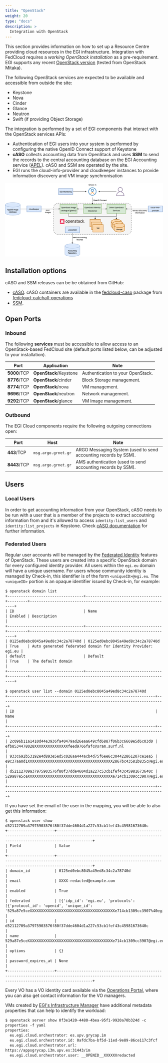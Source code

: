 ```yaml
---
title: "OpenStack"
weight: 20
type: "docs"
description: >
  Integration with OpenStack
---
```


This section provides information on how to set up a Resource Centre providing
cloud resources in the EGI infrastructure. Integration with FedCloud requires a
_working OpenStack installation_ as a pre-requirement. EGI supports any recent
[OpenStack version](https://releases.openstack.org) (tested from OpenStack
Mitaka).

The following OpenStack services are expected to be available and accessible
from outside the site:

- Keystone
- Nova
- Cinder
- Glance
- Neutron
- Swift (if providing Object Storage)

The integration is performed by a set of EGI components that interact with the
OpenStack services APIs:

- Authentication of EGI users into your system is performed by configuring the
  native OpenID Connect support of Keystone
- **cASO** collects accounting data from OpenStack and uses **SSM** to send the
  records to the central accounting database on the EGI Accounting service
  ([APEL](https://apel.github.io/)). cASO and SSM are operated by the site.
- EGI runs the cloud-info-provider and cloudkeeper instances to provide
  information discovery and VM image synchronisation

![image](openstacksite.png)

## Installation options

cASO and SSM releases can be be obtained from GitHub:

- [cASO](https://github.com/IFCA-Advanced-Computing/caso/releases). cASO
  containers are available in the
  [fedcloud-caso](https://github.com/EGI-Federation/fedcloud-catchall-operations/pkgs/container/fedcloud-caso)
  package from
  [fedcloud-catchall-operations](https://github.com/EGI-Federation/fedcloud-catchall-operations)
- [SSM](https://github.com/apel/ssm/releases).

## Open Ports

### Inbound

The following **services** must be accessible to allow access to an
OpenStack-based FedCloud site (default ports listed below, can be adjusted to
your installation).

<!-- markdownlint-disable line-length -->

| Port         | Application            | Note                              |
| ------------ | ---------------------- | --------------------------------- |
| **5000**/TCP | **OpenStack**/Keystone | Authentication to your OpenStack. |
| **8776**/TCP | **OpenStack**/cinder   | Block Storage management.         |
| **8774**/TCP | **OpenStack**/nova     | VM management.                    |
| **9696**/TCP | **OpenStack**/neutron  | Network management.               |
| **9292**/TCP | **OpenStack**/glance   | VM Image management.              |

<!-- markdownlint-enable line-length -->

### Outbound

The EGI Cloud components require the following outgoing connections open:

<!-- markdownlint-disable line-length -->

| Port         | Host                | Note                                                            |
| ------------ | ------------------- | --------------------------------------------------------------- |
| **443**/TCP  | `msg.argo.grnet.gr` | ARGO Messaging System (used to send accounting records by SSM). |
| **8443**/TCP | `msg.argo.grnet.gr` | AMS authentication (used to send accounting records by SSM).    |

<!-- markdownlint-enable line-length -->

## Users

### Local Users

In order to get accounting information from your OpenStack, cASO needs to be run
with a user that is a member of the projects to extract accoutning information
from and it's allowed to access `identity:list_users` and
`identity:list_projects` in Keystone. Check
[cASO documentation](https://caso.readthedocs.io/en/stable/configuration.html#user-credentials-required)
for further information.

### Federated Users

Regular user accounts will be managed by the
[Federated Identity](https://docs.openstack.org/keystone/latest/admin/federation/federated_identity.html)
features of OpenStack. These users are created into a specific OpenStack domain
for every configured identity provider. All users within the `egi.eu` domain
will have a unique username. For users whose community identity is managed by
Check-in, this identifier is of the form `<uniqueID>@egi.eu`. The `<uniqueID>`
portion is an opaque identifier issued by Check-in, for example:

```shell
$ openstack domain list
+----------------------------------+----------------------------------+---------+---------------------------------------------------------------+
| ID                               | Name                             | Enabled | Description                                                   |
+----------------------------------+----------------------------------+---------+---------------------------------------------------------------+
| 0125ed0ebc8045a49ed8c34c2a78740d | 0125ed0ebc8045a49ed8c34c2a78740d | True    | Auto generated federated domain for Identity Provider: egi.eu |
| default                          | Default                          | True    | The default domain                                            |
+----------------------------------+----------------------------------+---------+---------------------------------------------------------------+

$ openstack user list --domain 0125ed0ebc8045a49ed8c34c2a78740d
+------------------------------------------------------------------+-------------------------------------------------------------------------+
| ID                                                               | Name                                                                    |
+------------------------------------------------------------------+-------------------------------------------------------------------------+
| 2c096b11a1410d44e3936fa40479ad26eaa649cfd6887f06b3c6669e5d6c03d0 | efb8534478028XXXXXXXXXXXXXXXfeed9766fafc@sram.surf.nl                   |
| 933c692b53192e4d893e5ed5c026aa444acb4d75f6ee6c304422861207ce1ea5 | e9c37aa0d1XXXXXXXXXXXXXXXXXXXXXXXXXXXXXXXXXXXXXX2867bc43581b835c@egi.eu |
| d52112709a37975903576f80f37dde4604d1a227c53cb1fef43c45981673640c | 529a87e5ceXXXXXXXXXXXXXXXXXXXXXXXXXXXXXXXXXXXXXXe714cb1309cc3907@egi.eu |
+------------------------------------------------------------------+-------------------------------------------------------------------------+
```

If you have set the email of the user in the mapping, you will be able to also
get this information:

```shell
$ openstack user show d52112709a37975903576f80f37dde4604d1a227c53cb1fef43c45981673640c
+---------------------+------------------------------------------------------------------------------------------------------------------------------------------------------------+
| Field               | Value                                                                                                                                                      |
+---------------------+------------------------------------------------------------------------------------------------------------------------------------------------------------+
| domain_id           | 0125ed0ebc8045a49ed8c34c2a78740d                                                                                                                           |
| email               | XXXX-redacted@example.com                                                                                                                                   |
| enabled             | True                                                                                                                                                       |
| federated           | [{'idp_id': 'egi.eu', 'protocols': [{'protocol_id': 'openid', 'unique_id': '529a87e5ceXXXXXXXXXXXXXXXXXXXXXXXXXXXXXXXXXXXXXXe714cb1309cc3907%40egi.eu'}]}] |
| id                  | d52112709a37975903576f80f37dde4604d1a227c53cb1fef43c45981673640c                                                                                           |
| name                | 529a87e5ceXXXXXXXXXXXXXXXXXXXXXXXXXXXXXXXXXXXXXXe714cb1309cc3907@egi.eu                                                                                    |
| options             | {}                                                                                                                                                         |
| password_expires_at | None                                                                                                                                                       |
+---------------------+------------------------------------------------------------------------------------------------------------------------------------------------------------+
```

Every VO has a VO identity card available via the
[Operations Portal](https://operations-portal.egi.eu/vo/a/list), where you can
also get contact information for the VO managers.

VMs created by
[EGI's Infrastructure Manager](../../../users/compute/orchestration/im/) have
additional metadata properties that can help to identify the workload:

```shell
$ openstack server show 0f3e1420-4480-4bea-95f1-9920a70b324d -c properties -f yaml
properties:
  eu.egi.cloud.orchestrator: es.upv.grycap.im
  eu.egi.cloud.orchestrator.id: 0afdc7ba-bf5d-11ed-9e89-86ce117c3fcf
  eu.egi.cloud.orchestrator.url: https://appsgrycap.i3m.upv.es:31443/im
  eu.egi.cloud.orchestrator.user: __OPENID__XXXXXXredacted
```

